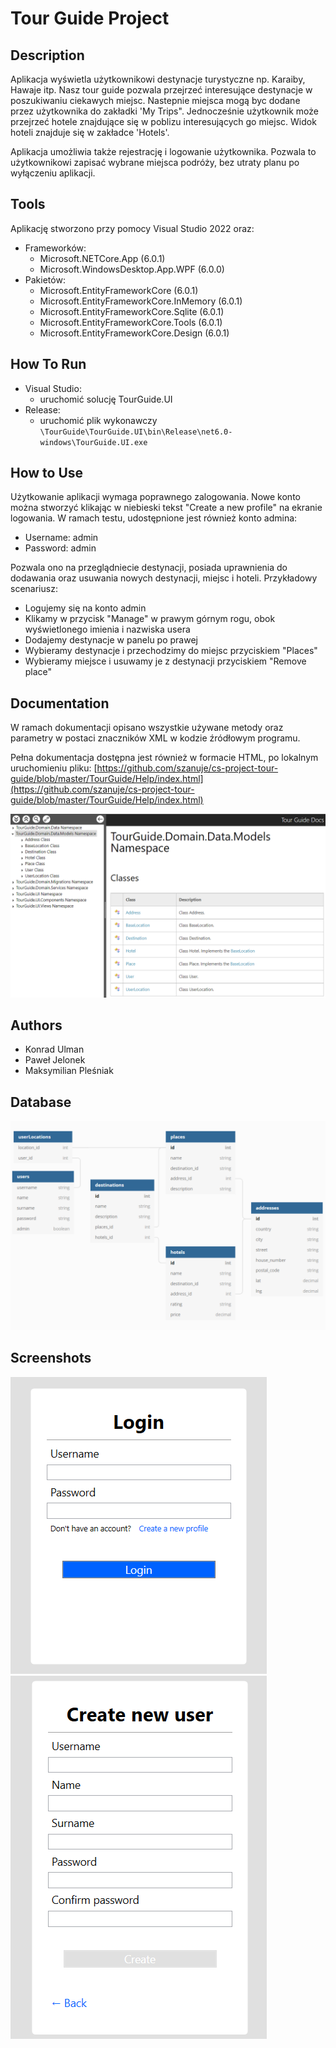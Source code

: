 # Tour Guide Project
## Description
Aplikacja wyświetla użytkownikowi destynacje turystyczne np. Karaiby, Hawaje itp. Nasz tour guide pozwala przejrzeć interesujące destynacje w poszukiwaniu ciekawych miejsc. Nastepnie miejsca mogą byc dodane przez użytkownika do zakładki 'My Trips". Jednocześnie użytkownik może przejrzeć hotele znajdujące się w poblizu interesujących go miejsc. Widok hoteli znajduje się w zakładce 'Hotels'.

Aplikacja umożliwia także rejestrację i logowanie użytkownika. Pozwala to użytkownikowi zapisać wybrane miejsca podróży, bez utraty planu po wyłączeniu aplikacji.

## Tools

Aplikację stworzono przy pomocy Visual Studio 2022 oraz:
- Frameworków:
    - Microsoft.NETCore.App (6.0.1)
    - Microsoft.WindowsDesktop.App.WPF (6.0.0)
- Pakietów:
    - Microsoft.EntityFrameworkCore (6.0.1)
    - Microsoft.EntityFrameworkCore.InMemory (6.0.1)
    - Microsoft.EntityFrameworkCore.Sqlite (6.0.1)
    - Microsoft.EntityFrameworkCore.Tools (6.0.1)
    - Microsoft.EntityFrameworkCore.Design (6.0.1)

## How To Run
- Visual Studio:
    - uruchomić solucję TourGuide.UI
- Release:
    - uruchomić plik wykonawczy `\TourGuide\TourGuide.UI\bin\Release\net6.0-windows\TourGuide.UI.exe`

## How to Use
Użytkowanie aplikacji wymaga poprawnego zalogowania. Nowe konto można stworzyć klikając w niebieski tekst "Create a new profile" na ekranie logowania.
W ramach testu, udostępnione jest również konto admina:

- Username: admin
- Password: admin

Pozwala ono na przeglądniecie destynacji, posiada uprawnienia do dodawania oraz usuwania nowych destynacji, miejsc i hoteli. Przykładowy scenariusz:
- Logujemy się na konto admin
- Klikamy w przycisk "Manage" w prawym górnym rogu, obok wyświetlonego imienia i nazwiska usera
- Dodajemy destynacje w panelu po prawej
- Wybieramy destynacje i przechodzimy do miejsc przyciskiem "Places"
- Wybieramy miejsce i usuwamy je z destynacji przyciskiem "Remove place"

## Documentation
W ramach dokumentacji opisano wszystkie używane metody oraz parametry w postaci znaczników XML w kodzie źródłowym programu.

Pełna dokumentacja dostępna jest również w formacie HTML, po lokalnym uruchomieniu pliku:
[https://github.com/szanuje/cs-project-tour-guide/blob/master/TourGuide/Help/index.html](https://github.com/szanuje/cs-project-tour-guide/blob/master/TourGuide/Help/index.html)

![docs_preview](./images/docs_preview.png)

## Authors
- Konrad Ulman
- Paweł Jelonek
- Maksymilian Pleśniak

## Database
![login](./images/db.png)

## Screenshots
![login](./images/login.png)
![register](./images/register.png)

